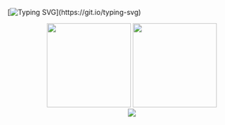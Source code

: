 
<!--
**QuenKar/Quenkar** is a ✨ _special_ ✨ repository because its `README.md` (this file) appears on your GitHub profile.

Here are some ideas to get you started:

- 🔭 I’m currently working on ...
- 🌱 I’m currently learning ...
- 👯 I’m looking to collaborate on ...
- 🤔 I’m looking for help with ...
- 💬 Ask me about ...
📫 How to reach me: 15172118655@163.com
- 😄 Pronouns: ...
- ⚡ Fun fact: ...
-->

[![Typing SVG](https://readme-typing-svg.herokuapp.com?color=F00078&center=true&lines=Hello!+I'm+quenkar.;Welcome+to+my+site.)](https://git.io/typing-svg)

            
<div align="center">
<span>  </span>
<img height="170px" src="https://github-readme-stats.vercel.app/api?username=Quenkar" /><span>  </span><img height="170px" src="https://github-readme-stats.vercel.app/api/top-langs/?username=Quenkar&layout=compact&langs_count=8" />
<span>  </span>
</div>

<div align="center">
    <img src="https://activity-graph.herokuapp.com/graph?username=Quenkar&theme=minimal" />
</div>

